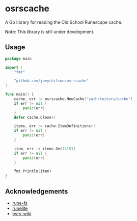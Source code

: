 # osrscache

A Go library for reading the Old School Runescape cache.

Note: This library is still under development.

## Usage

```go
package main

import (
	"fmt"

	"github.com/joeychilson/osrscache"
)

func main() {
	cache, err := osrscache.NewCache("path/to/osrs/cache")
	if err != nil {
		panic(err)
	}
	defer cache.Close()

	items, err := cache.ItemDefinitions()
	if err != nil {
		panic(err)
	}

	item, err := items.Get(4151)
	if err != nil {
		panic(err)
	}

	fmt.Println(item)
}
```

## Acknowledgements

- [rune-fs](https://github.com/jimvdl/rune-fs)
- [runelite](https://github.com/runelite/runelite)
- [osrs-wiki](https://github.com/osrs-wiki/cache-mediawiki)
